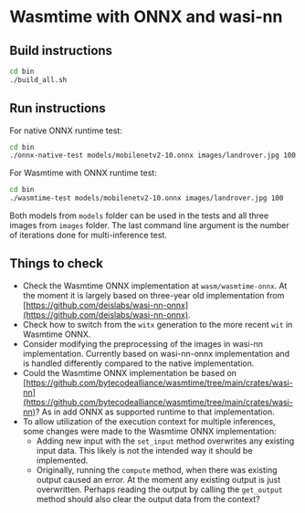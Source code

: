 # Wasmtime with ONNX and wasi-nn

## Build instructions

```bash
cd bin
./build_all.sh
```

## Run instructions

For native ONNX runtime test:

```bash
cd bin
./onnx-native-test models/mobilenetv2-10.onnx images/landrover.jpg 100
```

For Wasmtime with ONNX runtime test:

```bash
cd bin
./wasmtime-test models/mobilenetv2-10.onnx images/landrover.jpg 100
```

Both models from `models` folder can be used in the tests and all three images from `images` folder. The last command line argument is the number of iterations done for multi-inference test.

## Things to check

- Check the Wasmtime ONNX implementation at `wasm/wasmtime-onnx`. At the moment it is largely based on three-year old implementation from [https://github.com/deislabs/wasi-nn-onnx](https://github.com/deislabs/wasi-nn-onnx).
- Check how to switch from the `witx` generation to the more recent `wit` in Wasmtime ONNX.
- Consider modifying the preprocessing of the images in wasi-nn implementation. Currently based on wasi-nn-onnx implementation and is handled differently compared to the native implementation.
- Could the Wasmtime ONNX implementation be based on [https://github.com/bytecodealliance/wasmtime/tree/main/crates/wasi-nn](https://github.com/bytecodealliance/wasmtime/tree/main/crates/wasi-nn)? As in add ONNX as supported runtime to that implementation.
- To allow utilization of the execution context for multiple inferences, some changes were made to the Wasmtime ONNX implementation:
    - Adding new input with the `set_input` method overwrites any existing input data. This likely is not the intended way it should be implemented.
    - Originally, running the `compute` method, when there was existing output caused an error. At the moment any existing output is just overwritten. Perhaps reading the output by calling the `get_output` method should also clear the output data from the context?
